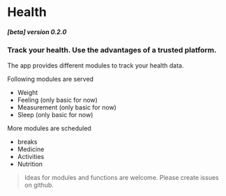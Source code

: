 # Health
##### [beta] version 0.2.0
### Track your health. Use the advantages of a trusted platform.

The app provides different modules to track your  health data.

Following modules are served
- Weight
- Feeling (only basic for now)
- Measurement (only basic for now)
- Sleep (only basic for now)

More modules are scheduled
- breaks
- Medicine
- Activities
- Nutrition

>Ideas for modules and functions are welcome. Please create issues on github.
